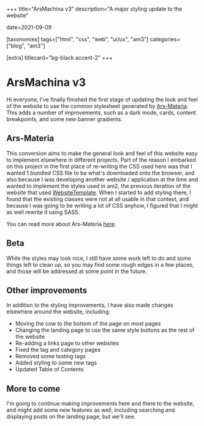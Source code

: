 +++
title="ArsMachina v3"
description="A major styling update to the website"

date=2021-09-09

[taxonomies]
tags=["html", "css", "web", "ui/ux", "am3"]
categories=["blog", "am3"]

[extra]
titlecard="bg-black accent-2"
+++

# ArsMachina v3

Hi everyone, I've finally finished the first stage of updating the look and feel of the website to use the common stylesheet generated by [Ars-Materia](https://github.com/mboleary/ars-css-next). This adds a number of improvements, such as a dark mode, cards, content breakpoints, and some new banner gradients.

## Ars-Materia

This conversion aims to make the general look and feel of this website easy to implement elsewhere in different projects. Part of the reason I embarked on this project in the first place of re-writing the CSS used here was that I wanted 1 bundled CSS file to be what's downloaded onto the browser, and also because I was developing another website / application at the time and wanted to implement the styles used in am2, the previous iteration of the website that used [WebsiteTemplate](https://github.com/Nesdood007/WebsiteTemplate). When I started to add styling there, I found that the existing classes were not at all usable in that context, and because I was going to be writing a lot of CSS anyhow, I figured that I might as well rewrite it using SASS.

You can read more about Ars-Materia [here](/projects/website_redesign.html).

## Beta

While the styles may look nice, I still have some work left to do and some things left to clean up, so you may find some rough edges in a few places, and those will be addressed at some point in the future.

## Other improvements

In addition to the styling improvements, I have also made changes elsewhere around the website, including:

- Moving the cow to the bottom of the page on most pages
- Changing the landing page to use the same style buttons as the rest of the website
- Re-adding a links page to other websites
- Fixed the tag and category pages
- Removed some testing tags
- Added styling to some new tags
- Updated Table of Contents

## More to come

I'm going to continue making improvements here and there to the website, and might add some new features as well, including searching and displaying posts on the landing page, but we'll see.